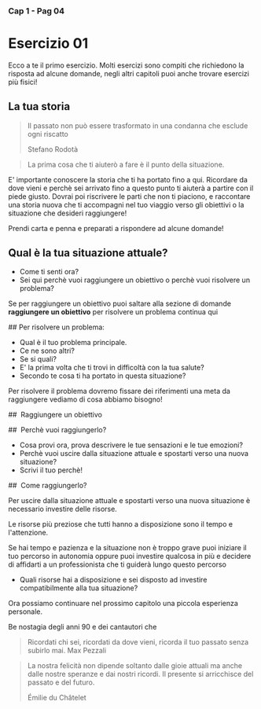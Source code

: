 ### Cap 1 - Pag 04

# Esercizio 01

Ecco a te il primo esercizio. Molti esercizi sono compiti che richiedono la risposta ad alcune domande, negli altri capitoli puoi anche trovare esercizi più fisici!

## La tua storia

> Il passato non può essere trasformato in una condanna che esclude ogni riscatto
>
> Stefano Rodotà

> La prima cosa che ti aiuterò a fare è il punto della situazione.

E' importante conoscere la storia che ti ha portato fino a qui.
Ricordare da dove vieni e perchè sei arrivato fino a questo punto ti aiuterà a partire con il piede giusto.
Dovrai poi riscrivere le parti che non ti piaciono, e raccontare una storia nuova che ti accompagni nel tuo viaggio verso gli obiettivi o la situazione che desideri raggiungere!

Prendi carta e penna e preparati a rispondere ad alcune domande!

## Qual è la tua situazione attuale?

- Come ti senti ora?
- Sei qui perchè vuoi raggiungere un obiettivo o perchè vuoi risolvere un problema?

Se per raggiungere un obiettivo puoi saltare alla sezione di domande **raggiungere un obiettivo** per risolvere un problema continua qui

## Per risolvere un problema:

- Qual è il tuo problema principale.
- Ce ne sono altri?
- Se si quali?
- E' la prima volta che ti trovi in difficoltà con la tua salute?
- Secondo te cosa ti ha portato in questa situazione?

Per risolvere il problema dovremo fissare dei riferimenti una meta da raggiungere vediamo di cosa abbiamo bisogno!

##  Raggiungere un obiettivo

##  Perchè vuoi raggiungerlo?

- Cosa provi ora, prova descrivere le tue sensazioni e le tue emozioni?
- Perchè vuoi uscire dalla situazione attuale e spostarti verso una nuova situazione?
- Scrivi il tuo perchè!

##  Come raggiungerlo?

Per uscire dalla situazione attuale e spostarti verso una nuova situazione è necessario investire delle risorse.

Le risorse più preziose che tutti hanno a disposizione sono il tempo e l'attenzione.

Se hai tempo e pazienza e la situazione non è troppo grave puoi iniziare il tuo percorso in autonomia oppure puoi investire qualcosa in più e decidere di affidarti a un professionista che ti guiderà lungo questo percorso

- Quali risorse hai a disposizione e sei disposto ad investire compatibilmente alla tua situazione?

Ora possiamo continuare nel prossimo capitolo una piccola esperienza personale.

Be nostagia degli anni 90 e dei cantautori che

> Ricordati chi sei, ricordati da dove vieni, ricorda il tuo passato senza subirlo mai.
> Max Pezzali

> La nostra felicità non dipende soltanto dalle gioie attuali ma anche dalle nostre speranze e dai nostri ricordi. Il presente si arricchisce del passato e del futuro.
>
> Émilie du Châtelet

<!--stackedit_data:
eyJoaXN0b3J5IjpbNzA5NjY5OTg3XX0=
-->
